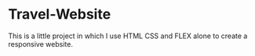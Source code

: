 # Travel-Website
This is a little project in which I use HTML CSS and FLEX alone to create a responsive website.
